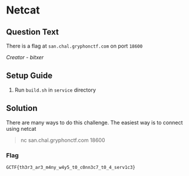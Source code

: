 # Netcat

## Question Text

There is a flag at `san.chal.gryphonctf.com` on port `18600`

*Creator - bitxer*

## Setup Guide
1. Run `build.sh` in `service` directory

## Solution
There are many ways to do this challenge. The easiest way is to connect using netcat
> nc san.chal.gryphonctf.com 18600

### Flag
`GCTF{th3r3_ar3_m4ny_w4y5_t0_c0nn3c7_t0_4_serv1c3}`

